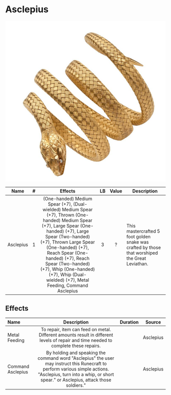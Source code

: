 # Asclepius

![Copyright](Asclepius.png)

|   Name   | # |                                                                                            Effects                                                                                            | LB | Value | Description                                                                                     |
| :-------: | :-: | :--------------------------------------------------------------------------------------------------------------------------------------------------------------------------------------------: | :-: | :---: | ----------------------------------------------------------------------------------------------- |
| Asclepius | 1 | (One-handed) Medium Spear (+7), (Dual-wielded) Medium Spear (+7), Thrown (One-handed) Medium Spear (+7), Large Spear (One-handed) (+7), Large Spear (Two-handed) (+7), Thrown Large Spear (One-handed) (+7), Reach Spear (One-handed) (+7), Reach Spear (Two-handed) (+7), Whip (One-handed) (+7), Whip (Dual-wielded) (+7), Metal Feeding, Command Asclepius | 3 |   ?   | This mastercrafted 5 foot golden snake was crafted by those that worshiped the Great Leviathan. |

## Effects

| Name              |                                                                                                       Description                                                                                                       | Duration |  Source  |
| :---------------- | :---------------------------------------------------------------------------------------------------------------------------------------------------------------------------------------------------------------: | :------: | :-------: |
| Metal Feeding     |                                       To repair, item can feed on metal. Different amounts result in different levels of repair and time needed to complete these repairs.                                       |          | Asclepius |
| Command Asclepius | By holding and speaking the command word "Asclepius" the user may instruct this Runecraft to perform various simple actions. "Asclepius, turn into a whip, or short spear." or Asclepius, attack those soldiers." |          | Asclepius |
